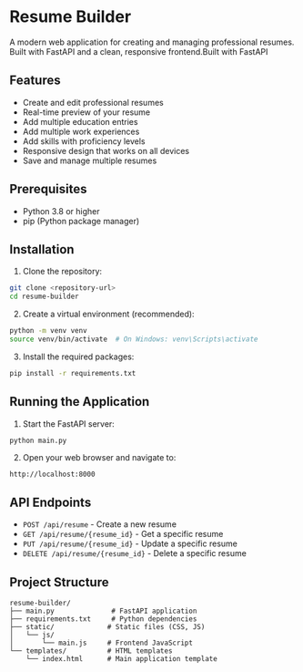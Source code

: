 # Resume Builder

A modern web application for creating and managing professional resumes. Built with FastAPI and a clean, responsive frontend.Built with FastAPI

## Features

- Create and edit professional resumes
- Real-time preview of your resume
- Add multiple education entries
- Add multiple work experiences
- Add skills with proficiency levels
- Responsive design that works on all devices
- Save and manage multiple resumes

## Prerequisites

- Python 3.8 or higher
- pip (Python package manager)

## Installation

1. Clone the repository:
```bash
git clone <repository-url>
cd resume-builder
```

2. Create a virtual environment (recommended):
```bash
python -m venv venv
source venv/bin/activate  # On Windows: venv\Scripts\activate
```

3. Install the required packages:
```bash
pip install -r requirements.txt
```

## Running the Application

1. Start the FastAPI server:
```bash
python main.py
```

2. Open your web browser and navigate to:
```
http://localhost:8000
```

## API Endpoints

- `POST /api/resume` - Create a new resume
- `GET /api/resume/{resume_id}` - Get a specific resume
- `PUT /api/resume/{resume_id}` - Update a specific resume
- `DELETE /api/resume/{resume_id}` - Delete a specific resume

## Project Structure

```
resume-builder/
├── main.py              # FastAPI application
├── requirements.txt     # Python dependencies
├── static/             # Static files (CSS, JS)
│   └── js/
│       └── main.js     # Frontend JavaScript
└── templates/          # HTML templates
    └── index.html      # Main application template
```
